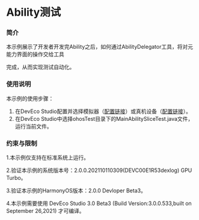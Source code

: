 # Ability测试<a name="ZH-CN_TOPIC_0000001163893745"></a>



### 简介<a name="section672772805811"></a>

本示例展示了开发者开发完Ability之后，如何通过AbilityDelegator工具，将对元能力界面的操作交给工具

完成，从而实现测试自动化。

### 使用说明<a name="section19342153015015"></a>

本示例的使用步骤：

1.  在DevEco Studio配置并选择模拟器（[配置链接](https://developer.harmonyos.com/cn/docs/documentation/doc-guides/run_simulator-0000001053303709)）或真机设备（[配置链接](https://developer.harmonyos.com/cn/docs/documentation/doc-guides/run_phone_tablat-0000001064774652)）。
2.  在DevEco Studio中选择ohosTest目录下的MainAbilitySliceTest.java文件，运行当前文件。

### 约束与限制<a name="section1651164910564"></a>

1.本示例仅支持在标准系统上运行。

2.验证本示例的系统版本号：2.0.0.202110110309(DEVC00E1R53dexlog) GPU Turbo。

3.验证本示例的HarmonyOS版本：2.0.0 Devloper Beta3。

4.本示例需要使用 DevEco Studio 3.0 Beta3 (Build Version:3.0.0.533,built on September 26,2021) 才可编译。